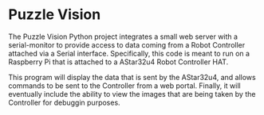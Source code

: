 # Puzzle Vision

The Puzzle Vision Python project integrates a small web server with a serial-monitor to provide access to data 
coming from a Robot Controller attached via a Serial interface. Specifically, this code is meant to run on a
Raspberry Pi that is attached to a AStar32u4 Robot Controller HAT. 

This program will display the data that is sent by the AStar32u4, and allows commands to be sent to the Controller
from a web portal. Finally, it will eventually include the ability to view the images that are being taken by
the Controller for debuggin purposes.
